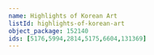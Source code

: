 ```yaml
---
name: Highlights of Korean Art
listId: highlights-of-korean-art
object_package: 152140
ids: [5176,5994,2814,5175,6604,131369]
---
```

